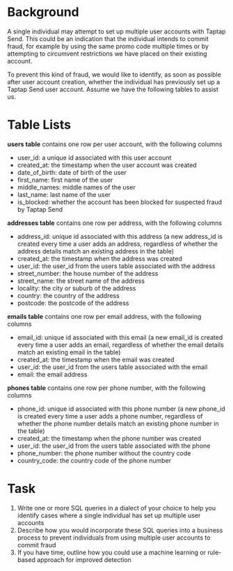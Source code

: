 # Background

A single individual may attempt to set up multiple user accounts with Taptap Send. This could
be an indication that the individual intends to commit fraud, for example by using the same
promo code multiple times or by attempting to circumvent restrictions we have placed on their
existing account.

To prevent this kind of fraud, we would like to identify, as soon as possible after user account
creation, whether the individual has previously set up a Taptap Send user account. Assume we
have the following tables to assist us.

# Table Lists

**users table** contains one row per user account, with the following columns
- user_id: a unique id associated with this user account
- created_at: the timestamp when the user account was created
- date_of_birth: date of birth of the user
- first_name: first name of the user
- middle_names: middle names of the user
- last_name: last name of the user
- is_blocked: whether the account has been blocked for suspected fraud by Taptap Send

**addresses table** contains one row per address, with the following columns
- address_id: unique id associated with this address (a new address_id is created every time a user adds an address, regardless of whether the address details match an existing address in the table)
- created_at: the timestamp when the address was created
- user_id: the user_id from the users table associated with the address
- street_number: the house number of the address
- street_name: the street name of the address
- locality: the city or suburb of the address
- country: the country of the address
- postcode: the postcode of the address

**emails table** contains one row per email address, with the following columns
- email_id: unique id associated with this email (a new email_id is created every time a user adds an email, regardless of whether the email details match an existing email in the table)
- created_at: the timestamp when the email was created
- user_id: the user_id from the users table associated with the email
- email: the email address

**phones table** contains one row per phone number, with the following columns
- phone_id: unique id associated with this phone number (a new phone_id is created every time a user adds a phone number, regardless of whether the phone number details match an existing phone number in the table)
- created_at: the timestamp when the phone number was created
- user_id: the user_id from the users table associated with the phone
- phone_number: the phone number without the country code
- country_code: the country code of the phone number


# Task

1. Write one or more SQL queries in a dialect of your choice to help you identify cases where a single individual has set up multiple user accounts
2. Describe how you would incorporate these SQL queries into a business process to prevent individuals from using multiple user accounts to commit fraud
3. If you have time, outline how you could use a machine learning or rule-based approach for improved detection